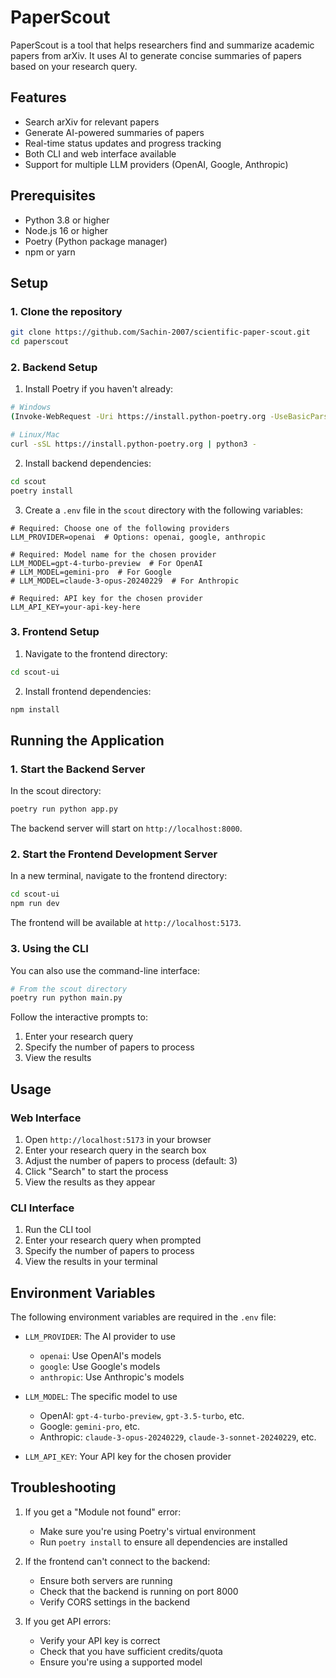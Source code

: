 # PaperScout

PaperScout is a tool that helps researchers find and summarize academic papers from arXiv. It uses AI to generate concise summaries of papers based on your research query.

## Features

- Search arXiv for relevant papers
- Generate AI-powered summaries of papers
- Real-time status updates and progress tracking
- Both CLI and web interface available
- Support for multiple LLM providers (OpenAI, Google, Anthropic)

## Prerequisites

- Python 3.8 or higher
- Node.js 16 or higher
- Poetry (Python package manager)
- npm or yarn

## Setup

### 1. Clone the repository

```bash
git clone https://github.com/Sachin-2007/scientific-paper-scout.git
cd paperscout
```

### 2. Backend Setup

1. Install Poetry if you haven't already:
```bash
# Windows
(Invoke-WebRequest -Uri https://install.python-poetry.org -UseBasicParsing).Content | python -

# Linux/Mac
curl -sSL https://install.python-poetry.org | python3 -
```

2. Install backend dependencies:
```bash
cd scout
poetry install
```

3. Create a `.env` file in the `scout` directory with the following variables:
```env
# Required: Choose one of the following providers
LLM_PROVIDER=openai  # Options: openai, google, anthropic

# Required: Model name for the chosen provider
LLM_MODEL=gpt-4-turbo-preview  # For OpenAI
# LLM_MODEL=gemini-pro  # For Google
# LLM_MODEL=claude-3-opus-20240229  # For Anthropic

# Required: API key for the chosen provider
LLM_API_KEY=your-api-key-here
```

### 3. Frontend Setup

1. Navigate to the frontend directory:
```bash
cd scout-ui
```

2. Install frontend dependencies:
```bash
npm install
```

## Running the Application

### 1. Start the Backend Server

In the scout directory:
```bash
poetry run python app.py
```

The backend server will start on `http://localhost:8000`.

### 2. Start the Frontend Development Server

In a new terminal, navigate to the frontend directory:
```bash
cd scout-ui
npm run dev
```

The frontend will be available at `http://localhost:5173`.

### 3. Using the CLI

You can also use the command-line interface:
```bash
# From the scout directory
poetry run python main.py
```

Follow the interactive prompts to:
1. Enter your research query
2. Specify the number of papers to process
3. View the results

## Usage

### Web Interface

1. Open `http://localhost:5173` in your browser
2. Enter your research query in the search box
3. Adjust the number of papers to process (default: 3)
4. Click "Search" to start the process
5. View the results as they appear

### CLI Interface

1. Run the CLI tool
2. Enter your research query when prompted
3. Specify the number of papers to process
4. View the results in your terminal

## Environment Variables

The following environment variables are required in the `.env` file:

- `LLM_PROVIDER`: The AI provider to use
  - `openai`: Use OpenAI's models
  - `google`: Use Google's models
  - `anthropic`: Use Anthropic's models

- `LLM_MODEL`: The specific model to use
  - OpenAI: `gpt-4-turbo-preview`, `gpt-3.5-turbo`, etc.
  - Google: `gemini-pro`, etc.
  - Anthropic: `claude-3-opus-20240229`, `claude-3-sonnet-20240229`, etc.

- `LLM_API_KEY`: Your API key for the chosen provider

## Troubleshooting

1. If you get a "Module not found" error:
   - Make sure you're using Poetry's virtual environment
   - Run `poetry install` to ensure all dependencies are installed

2. If the frontend can't connect to the backend:
   - Ensure both servers are running
   - Check that the backend is running on port 8000
   - Verify CORS settings in the backend

3. If you get API errors:
   - Verify your API key is correct
   - Check that you have sufficient credits/quota
   - Ensure you're using a supported model
